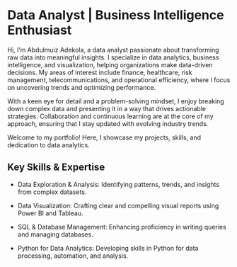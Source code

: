 # Data Analyst | Business Intelligence Enthusiast

Hi, I’m Abdulmuiz Adekola, a data analyst passionate about transforming raw data into meaningful insights.
I specialize in data analytics, business intelligence, and visualization, helping organizations make data-driven decisions.
My areas of interest include finance, healthcare, risk management, telecommunications, and operational efficiency,
where I focus on uncovering trends and optimizing performance.

With a keen eye for detail and a problem-solving mindset,
I enjoy breaking down complex data and presenting it in a way that drives actionable strategies.
Collaboration and continuous learning are at the core of my approach,
ensuring that I stay updated with evolving industry trends.

Welcome to my portfolio! Here,
I showcase my projects, skills, and dedication to data analytics.




## Key Skills & Expertise

- Data Exploration & Analysis: Identifying patterns,
trends, and insights from complex datasets.

- Data Visualization: Crafting clear and compelling visual
reports using Power BI and Tableau.

- SQL & Database Management: Enhancing proficiency in writing queries
and managing databases.

- Python for Data Analytics: Developing skills in Python for data processing,
automation, and analysis.



